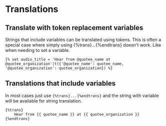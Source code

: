 # Translations
## Translate with token replacement variables
Strings that include variables can be translated using tokens. This is often a special case where simply using {%trans}...{%endtrans} doesn't work. Like when needing to set a variable.
```
{% set audio_title = 'Hear from @quotee_name at @quotee_organization'|t({'@quotee_name': quotee_name, '@quotee_organization': quotee_organization}) %}
```

## Translations that include variables
In most cases just use `{%trans}...{%endtrans}` and the string with variable will be available for string translation.
```twig
{%trans} 
	Hear from {{ quotee_name }} at {{ quotee_organization }}
{%endtrans}
```